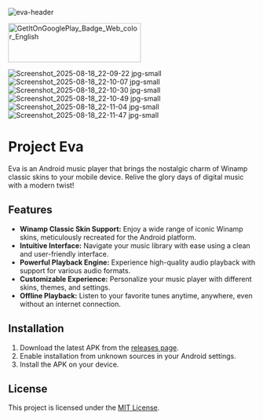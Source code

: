 ![eva-header](https://github.com/user-attachments/assets/ee685bf2-d743-4004-9aa2-7860f34f458e)
<div  class="d-flex flex-justify-center" >
<a href="https://play.google.com/store/apps/details?id=org.acoustixaudio.eva&hl=en_IN"><img width="270" height="80" alt="GetItOnGooglePlay_Badge_Web_color_English" src="https://github.com/user-attachments/assets/b45ac0a7-9294-4f34-af51-c45286fadf89" /></a>
</div>

![Screenshot_2025-08-18_22-09-22 jpg-small](https://github.com/user-attachments/assets/924b67b6-b4a3-4624-aca9-7bca57a283bb)
![Screenshot_2025-08-18_22-10-07 jpg-small](https://github.com/user-attachments/assets/09fddc69-b221-412c-b2ab-88c130a23bf5)
![Screenshot_2025-08-18_22-10-30 jpg-small](https://github.com/user-attachments/assets/868aa18a-cc51-43ab-a969-9f889d593834)
![Screenshot_2025-08-18_22-10-49 jpg-small](https://github.com/user-attachments/assets/2a07d2ea-8a43-4328-afd5-e1794d168a72)
![Screenshot_2025-08-18_22-11-04 jpg-small](https://github.com/user-attachments/assets/e0a8ff34-3ef9-4614-a0c0-1f8dbe1dc086)
![Screenshot_2025-08-18_22-11-47 jpg-small](https://github.com/user-attachments/assets/bcc426b6-6b7c-407e-abc3-919df7ab8a23)

# Project Eva
Eva is an Android music player that brings the nostalgic charm of Winamp classic skins to your mobile device. Relive the glory days of digital music with a modern twist!

## Features

*   **Winamp Classic Skin Support:** Enjoy a wide range of iconic Winamp skins, meticulously recreated for the Android platform.
*   **Intuitive Interface:** Navigate your music library with ease using a clean and user-friendly interface.
*   **Powerful Playback Engine:** Experience high-quality audio playback with support for various audio formats.
*   **Customizable Experience:** Personalize your music player with different skins, themes, and settings.
*   **Offline Playback:** Listen to your favorite tunes anytime, anywhere, even without an internet connection.

## Installation

1.  Download the latest APK from the [releases page](https://github.com/djshaji/eva/releases).
2.  Enable installation from unknown sources in your Android settings.
3.  Install the APK on your device.


## License

This project is licensed under the [MIT License](https://github.com/djshaji/eva/blob/main/LICENSE).
